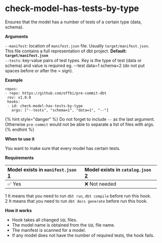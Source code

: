 # check-model-has-tests-by-type

Ensures that the model has a number of tests of a certain type \(data, schema\).

**Arguments**

`--manifest`: location of `manifest.json` file. Usually `target/manifest.json`. This file contains a full representation of dbt project. **Default: `target/manifest.json`**  
`--tests`: key-value pairs of test types. Key is the type of test \(data or schema\) and value is required eg. --test data=1 schema=2 \(do not put spaces before or after the = sign\).

**Example**

```text
repos:
- repo: https://github.com/offbi/pre-commit-dbt
 rev: v1.0.0
 hooks:
 - id: check-model-has-tests-by-type
   args: ["--tests", "schema=1", "data=1", "--"]
```

{% hint style="danger" %}
Do not forget to include `--` as the last argument. Otherwise `pre-commit` would not be able to separate a list of files with args.
{% endhint %}

**When to use it**

You want to make sure that every model has certain tests.

**Requirements**

| Model exists in `manifest.json` [1](https://github.com/offbi/pre-commit-dbt/blob/main/HOOKS.md#f1) | Model exists in `catalog.json` [2](https://github.com/offbi/pre-commit-dbt/blob/main/HOOKS.md#f2) |
| :--- | :--- |
| ✅ Yes | ❌ Not needed |

1 It means that you need to run `dbt run`, `dbt compile` before run this hook.  
2 It means that you need to run `dbt docs generate` before run this hook.

**How it works**

* Hook takes all changed `SQL` files.
* The model name is obtained from the `SQL` file name.
* The manifest is scanned for a model.
* If any model does not have the number of required tests, the hook fails.

